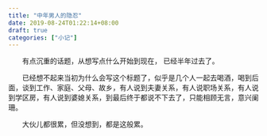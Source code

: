 ```yaml
---
title: "中年男人的隐忍"
date: 2019-08-24T01:22:14+08:00
draft: true
categories: ["小记"]
---
```


　　有点沉重的话题，从想写点什么开始到现在， 已经半年过去了。

　　已经想不起来当初为什么会写这个标题了，似乎是几个人一起去喝酒，喝到后面，谈到工作、家庭、父母、故乡，有人说到夫妻关系，有人说职场关系，有人说到学区房，有人说到婆媳关系，到最后终于都说不下去了，只能相顾无言，意兴阑珊。

　　大伙儿都很累，但没想到，都是这般累。

<!--more-->
    



